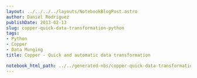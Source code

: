 ```yaml
---
layout: ../../../../layouts/NotebookBlogPost.astro
author: Daniel Rodriguez
publishDate: 2013-02-13
slug: copper-quick-data-transformation-python
tags:
- Python
- Copper
- Data Munging
title: Copper - Quick and automatic data transformation

notebook_html_path: ../../generated-nbs/copper-quick-data-transformation-python.html
---
```


